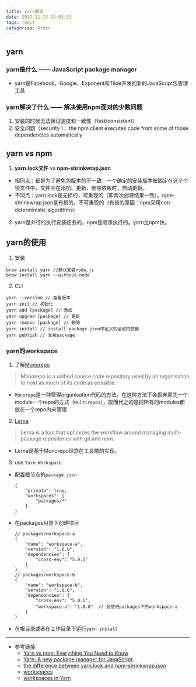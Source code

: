 ```yaml
---
title: yarn概览
date: 2017-11-15 14:03:33
tags: react
categories: Other
---
```


## yarn
### yarn是什么 —— JavaScript package manager
* yarn是Facebook，Google，Exponent和Tilde开发的新的JavaScript包管理工具

### yarn解决了什么 —— 解决使用npm面对的少数问题
1. 安装的时候无法保证速度和一致性（fast/consistent）
2. 安全问题（security ），the npm client executes code from some of those dependencies automatically

## yarn vs npm
1. **yarn.lock文件** vs **npm-shrinkwrap.json**
  * 相同点：都是为了避免包版本的不一致，一个确定的安装版本被固定在这个个锁文件中，文件会在添加、更新、删除依赖时，自动更新。
  * 不同点：yarn.lock是无损的，可重现的（即两次创建结果一致）。npm-shrinkwrap.json是有损的，不可重现的（有损的原因：npm采用non-deterministic algorithms）
2. yarn是并行的执行安装任务的，npm是顺序执行的。yarn比npm快。

## yarn的使用
1. 安装
  ```
  brew install yarn //默认安装node.js
  brew install yarn --without-node
  ```
2. CLI
  ```
  yarn --version // 查看版本
  yarn init // 初始化
  yarn add [package] // 添加
  yarn upgrad [package] // 更新
  yarn remove [package] // 删除
  yarn install // install package.json中定义的全部的依赖
  yarn publish // 发布package
  ```

### yarn的workspace
1. 了解[Monorepo](https://github.com/pigcan/blog/issues/3)
> Monorepo is a unified source code repository used by an organisation to host as much of its code as possible.

  * `Monorepo`是一种管理organisation代码的方法。在这种方法下会摒弃原先一个module一个repo的方式（`Multirepos`），取而代之的是把所有的modules都放在一个repo内来管理

2. [Lerna](https://lernajs.io/)
> Lerna is a tool that optimizes the workflow around managing multi-package repositories with git and npm.

  * Lerna是基于Monorepo理念在工具端的实现。

3. use `Yarn Workspace`
  * 配置根节点的`package.json`
    ```
    {
        "private": true,
        "workspaces": [
            "packages/*"
        ]
    }
    ```
  * 在packages目录下创建项目
    ```
    // packages/workspace-a
    {
        "name": "workspace-a",
        "version": "1.0.0",
        "dependencies": {
            "cross-env": "5.0.5"
        }
    }
    // packages/workspace-b
    {
        "name": "workspace-b",
        "version": "1.0.0",
        "dependencies": {
            "cross-env": "5.0.5",
            "workspace-a": "1.0.0"  // 会使用packages下的workspace-a
        }
    }
    ```
  * 在根目录或者在工作目录下运行`yarn install`

---
* 参考链接
  - [Yarn vs npm: Everything You Need to Know](https://www.sitepoint.com/yarn-vs-npm/)
  - [Yarn: A new package manager for JavaScript](https://code.facebook.com/posts/1840075619545360/yarn-a-new-package-manager-for-javascript/)
  - [the difference between yarn.lock and npm-shrinkwrap.json](https://stackoverflow.com/questions/40057469/what-is-the-difference-between-yarn-lock-and-npm-shrinkwrap)
  - [workspaces](https://yarnpkg.com/en/docs/workspaces)
  - [workspaces in Yarn](https://yarnpkg.com/blog/2017/08/02/introducing-workspaces/)
